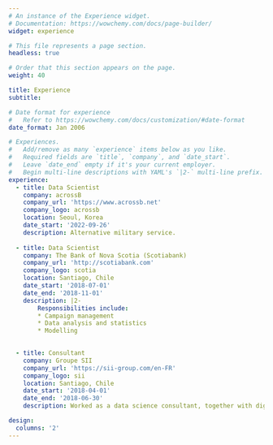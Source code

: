 ```yaml
---
# An instance of the Experience widget.
# Documentation: https://wowchemy.com/docs/page-builder/
widget: experience

# This file represents a page section.
headless: true

# Order that this section appears on the page.
weight: 40

title: Experience
subtitle:

# Date format for experience
#   Refer to https://wowchemy.com/docs/customization/#date-format
date_format: Jan 2006

# Experiences.
#   Add/remove as many `experience` items below as you like.
#   Required fields are `title`, `company`, and `date_start`.
#   Leave `date_end` empty if it's your current employer.
#   Begin multi-line descriptions with YAML's `|2-` multi-line prefix.
experience:
  - title: Data Scientist
    company: acrossB
    company_url: 'https://www.acrossb.net'
    company_logo: acrossb
    location: Seoul, Korea
    date_start: '2022-09-26'
    description: Alternative military service.
   
  - title: Data Scientist
    company: The Bank of Nova Scotia (Scotiabank)
    company_url: 'http://scotiabank.com'
    company_logo: scotia
    location: Santiago, Chile
    date_start: '2018-07-01'
    date_end: '2018-11-01'
    description: |2-
        Responsibilities include:
        * Campaign management
        * Data analysis and statistics
        * Modelling
        

  - title: Consultant
    company: Groupe SII
    company_url: 'https://sii-group.com/en-FR'
    company_logo: sii
    location: Santiago, Chile
    date_start: '2018-04-01'
    date_end: '2018-06-30'
    description: Worked as a data science consultant, together with digital banking team and business intelligence team of Scotiabank.

design:
  columns: '2'
---
```

